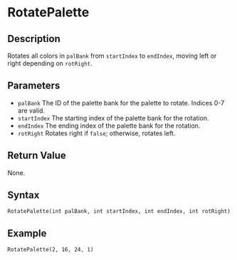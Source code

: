 # RotatePalette

## Description
Rotates all colors in `palBank` from `startIndex` to `endIndex`, moving left or right depending on `rotRight`.

## Parameters
- `palBank`
The ID of the palette bank for the palette to rotate. Indices 0-7 are valid.
- `startIndex`
The starting index of the palette bank for the rotation.
- `endIndex`
The ending index of the palette bank for the rotation.
- `rotRight`
Rotates right if `false`; otherwise, rotates left.

## Return Value
None.

## Syntax
```
RotatePalette(int palBank, int startIndex, int endIndex, int rotRight)
```

## Example
```
RotatePalette(2, 16, 24, 1)
```